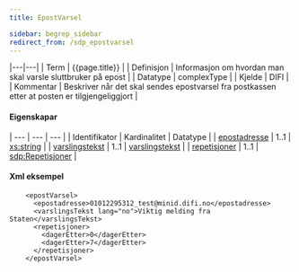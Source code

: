 ```yaml
---
title: EpostVarsel 

sidebar: begrep_sidebar
redirect_from: /sdp_epostvarsel
---
```


|---|---|
| Term | {{page.title}} |
| Definisjon | Informasjon om hvordan man skal varsle sluttbruker på epost |
| Datatype | complexType |
| Kjelde | DIFI |
| Kommentar | Beskriver når det skal sendes epostvarsel fra postkassen etter at posten er tilgjengeliggjort |

#### Eigenskapar

| --- | --- | --- |
| Identifikator                            | Kardinalitet | Datatype                                              |
| [epostadresse]({{site.baseurl}}/resources/begrep/sikkerDigitalPost/begrep/epostadresse)     | 1..1         | [xs:string](http://www.w3.org/TR/xmlschema-2/#string) |
| [varslingstekst]({{site.baseurl}}/resources/begrep/sikkerDigitalPost/begrep/varslingsTekst) | 1..1         | [varslingstekst]({{site.baseurl}}/resources/begrep/sikkerDigitalPost/begrep/varslingsTekst)           |
| [repetisjoner]({{site.baseurl}}/resources/begrep/sikkerDigitalPost/begrep/Repetisjoner)             | 1..1         | [sdp:Repetisjoner]({{site.baseurl}}/resources/begrep/sikkerDigitalPost/begrep/Repetisjoner)                      |

#### Xml eksempel

``` 
    <epostVarsel>
      <epostadresse>01012295312_test@minid.difi.no</epostadresse>
      <varslingsTekst lang="no">Viktig melding fra Staten</varslingsTekst>
      <repetisjoner>
        <dagerEtter>0</dagerEtter>
        <dagerEtter>7</dagerEtter>
      </repetisjoner>
    </epostVarsel>
 
```
